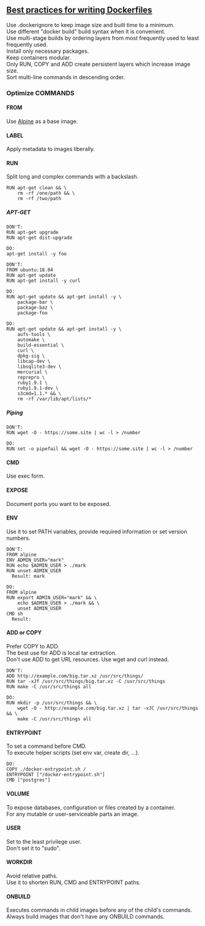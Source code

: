 ## [Best practices for writing Dockerfiles](https://docs.docker.com/develop/develop-images/dockerfile_best-practices/)

Use .dockerignore to keep image size and built time to a minimum.  
Use different "docker build" build syntax when it is convenient.  
Use multi-stage builds by ordering layers from most frequently used to least frequently used.  
Install only necessary packages.  
Keep containers modular.  
Only RUN, COPY and ADD create persistent layers which increase image size.  
Sort multi-line commands in descending order.  

### Optimize COMMANDS

#### FROM

Use [Alpine](https://hub.docker.com/_/alpine/) as a base image.  

#### LABEL

Apply metadata to images liberally.  

#### RUN

Split long and complex commands with a backslash.  

```
RUN apt-get clean && \
    rm -rf /one/path && \
    rm -rf /two/path
```

##### APT-GET

```
DON'T:
RUN apt-get upgrade
RUN apt-get dist-upgrade

DO:
apt-get install -y foo
```

```
DON'T:
FROM ubuntu:18.04
RUN apt-get update
RUN apt-get install -y curl

DO:
RUN apt-get update && apt-get install -y \
    package-bar \
    package-baz \
    package-foo
```

```
DO:
RUN apt-get update && apt-get install -y \
    aufs-tools \
    automake \
    build-essential \
    curl \
    dpkg-sig \
    libcap-dev \
    libsqlite3-dev \
    mercurial \
    reprepro \
    ruby1.9.1 \
    ruby1.9.1-dev \
    s3cmd=1.1.* && \
    rm -rf /var/lib/apt/lists/*
```

##### Piping

```
DON'T:
RUN wget -O - https://some.site | wc -l > /number

DO:
RUN set -o pipefail && wget -O - https://some.site | wc -l > /number
```

#### CMD

Use exec form.  

#### EXPOSE

Document ports you want to be exposed.  

#### ENV

Use it to set PATH variables, provide required information or set version numbers.  

```
DON'T:
FROM alpine
ENV ADMIN_USER="mark"
RUN echo $ADMIN_USER > ./mark
RUN unset ADMIN_USER
  Result: mark

DO:
FROM alpine
RUN export ADMIN_USER="mark" && \
    echo $ADMIN_USER > ./mark && \
    unset ADMIN_USER
CMD sh
  Result:
```

#### ADD or COPY

Prefer COPY to ADD.  
The best use for ADD is local tar extraction.  
Don't use ADD to get URL resources. Use wget and curl instead.  

```
DON'T:
ADD http://example.com/big.tar.xz /usr/src/things/
RUN tar -xJf /usr/src/things/big.tar.xz -C /usr/src/things
RUN make -C /usr/src/things all

DO:
RUN mkdir -p /usr/src/things && \
    wget -O - http://example.com/big.tar.xz | tar -xJC /usr/src/things && \
    make -C /usr/src/things all
```

#### ENTRYPOINT

To set a command before CMD.  
To execute helper scripts (set env var, create dir, ...).  

```
DO:
COPY ./docker-entrypoint.sh /
ENTRYPOINT ["/docker-entrypoint.sh"]
CMD ["postgres"]
```

#### VOLUME

To expose databases, configuration or files created by a container.  
For any mutable or user-serviceable parts an image.  

#### USER

Set to the least privilege user.  
Don't set it to "sudo".  

#### WORKDIR

Avoid relative paths.  
Use it to shorten RUN, CMD and ENTRYPOINT paths.  

#### ONBUILD

Executes commands in child images before any of the child's commands.  
Always build images that don't have any ONBUILD commands.  
